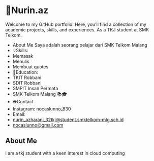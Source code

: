 # 🦋Nurin.az

Welcome to my GitHub portfolio! Here, you’ll find a collection of my academic projects, skills, and experiences. As a TKJ student at SMK Telkom.

- About Me Saya adalah seorang pelajar dari SMK Telkom Malang
- 💡Skills:
- Memasak
- Menulis
- Membuat quotes
- 🏫Education:
- TKIT Robbani
- SDIT Robbani
- SMPIT Insan Permata
- SMK Telkom Malang 📚🎓
- ☎️Contact
- Instagram: nocaslunno_830
- Email:
- nurin_azharani_32tkj@student.smktelkom-mlg.sch.id
- nocaslunno@gmail.com

## About Me

I am a tkj student with a keen interest in cloud computing
